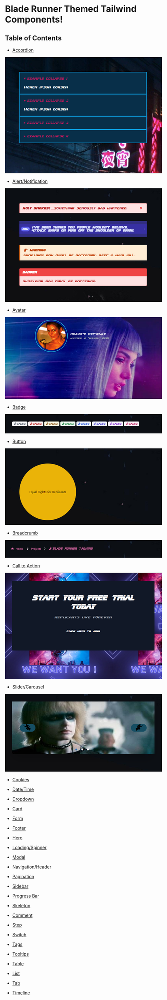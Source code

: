 # Blade Runner Themed Tailwind Components! 

## Table of Contents

*   [Accordion](https://github.com/martyjacobsdev/Blade-Runner-Tailwind/blob/main/Accordion.html)

![](Resources/Preview/Accordion.png)

*   [Alert/Notification](#alertnotification)

![](Resources/Preview/Alerts.png)

*   [Avatar](#avatar)

![](Resources/Preview/Avatar.png)

*   [Badge](#badge)

![](Resources/Preview/Badges.png)

  
*   [Button](#button)

![](Resources/Preview/Button.png)


*   [Breadcrumb](#breadcrumb)

![](Resources/Preview/Breadcrumb.png)

*   [Call to Action](#call-to-action)

![](Resources/Preview/CallToAction.png)

*   [Slider/Carousel](#slidercarousel)

![](Resources/Preview/Slider.png)

*   [Cookies](#cookies)

*   [Date/Time](#datetime)

*   [Dropdown](#dropdown)

*   [Card](#card)

*   [Form](#form)

*   [Footer](#footer)

*   [Hero](#hero)

*   [Loading/Spinner](#loadingspinner)

*   [Modal](#modal)

*   [Navigation/Header](#navigationheader)

*   [Pagination](#pagination)
  
*   [Sidebar](#sidebar)

*   [Progress Bar](#progress-bar)

*   [Skeleton](#skeleton)

*   [Comment](#comment)

*   [Step](#step)

*   [Switch](#switch)

*   [Tags](#tags)

*   [Tooltips](#tooltips)

*   [Table](#table)

*   [List](#list)

*   [Tab](#tab)

*   [Timeline](#timeline)
